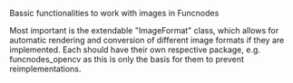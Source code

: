 Bassic functionalities to work with images in Funcnodes

Most important is the extendable "ImageFormat" class, which allows for automatic rendering and conversion of different image formats if they are implemented. Each should have their own respective package, e.g. funcnodes_opencv as this is only the basis for them to prevent reimplementations.
